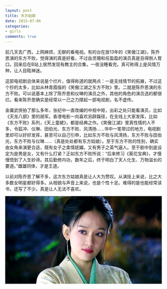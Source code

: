 ```yaml
---
layout: post
title: 东方姑娘
date: 2015-07-06
categories:
- girls
comments: true
---
```

前几天去广西，上网麻烦，无聊的看电视。有的台在放13年的《笑傲江湖》，陈乔恩演的东方不败，觉得演的真是好看，不过岳灵珊和任盈盈的演员真是丑得倒人胃口。回来后在B站上居然发现有教主的合集，一夜没睡看完。真可称得上是风情万种，让人目眩神迷。


这部电视剧总体来说是个烂片，值得称道的就两点：一是支线情节的拓展，不过这个抄的太多，比如从林青霞版的《笑傲江湖之东方不败》里。二就是陈乔恩演的东方不败。可以说基本上除了陈乔恩和仪琳的演员之外，其他的角色的演员选的都很烂。看来陈乔恩确实是经常以一己之力撑起一部电视剧，名不虚传。

金庸武侠拍了那么多年，张纪中一直改编的中规中矩，出彩之处只能看演员，比如《天龙八部》里的胡军。香港电影一向喜欢另辟蹊径，在支线上大家发挥，比如《东方不败》系列，《天上童姥》，都是经典之作。《笑傲江湖》里真性情的人不多，令狐冲、仪琳、田伯光、东方不败、风清扬……书中一笔带过的地方，电视剧里却可以好好发挥，甚至可以自己引申，比如东方不败与风清扬，东方不败与田伯光，东方不败与仪琳……（真是处处都有东方姑娘）。至于东方不败的性别，确实由女角来演更合适，既有女子之柔情妩媚，又有男子之英气逼人。至于剧中到底设定为是男是女，又有什么打紧？正如东方不败所说：“后来修习《葵花宝典》，才慢慢悟到了人生妙谛。其后勤修内功，数年之后，终于明白了天人化生、万物滋长的要道。”雌雄同体，才是王道。

以前对陈乔恩了解不多，这次东方姑娘真是让人大为赞叹。从演技上来说，比之大多数女明星都好得多。从相貌与声音上来说，也是个性十足。难得的是也能经常读书，还写了不少。真是让人无法不喜欢。

<img src="/images/flowers/DFGN.jpg" />
